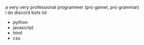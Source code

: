 a very very professional programmer (pro gamer, pro grammar)  
i do discord bots lol

- python
- javascript
- html
- css
